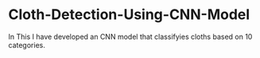# Cloth-Detection-Using-CNN-Model
In This I have  developed an CNN model that classifyies cloths based on 10 categories.
